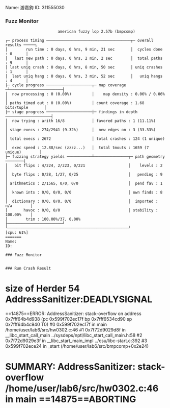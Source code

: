
Name: 游嘉鈞 
ID: 311555030

### Fuzz Monitor
```
                       american fuzzy lop 2.57b (bmpcomp)

┌─ process timing ─────────────────────────────────────┬─ overall results ─────┐
│        run time : 0 days, 0 hrs, 9 min, 21 sec       │  cycles done : 0      │
│   last new path : 0 days, 0 hrs, 2 min, 2 sec        │  total paths : 9      │
│ last uniq crash : 0 days, 0 hrs, 8 min, 50 sec       │ uniq crashes : 1      │
│  last uniq hang : 0 days, 0 hrs, 3 min, 52 sec       │   uniq hangs : 4      │
├─ cycle progress ────────────────────┬─ map coverage ─┴───────────────────────┤
│  now processing : 0 (0.00%)         │    map density : 0.06% / 0.06%         │
│ paths timed out : 0 (0.00%)         │ count coverage : 1.68 bits/tuple       │
├─ stage progress ────────────────────┼─ findings in depth ────────────────────┤
│  now trying : arith 16/8            │ favored paths : 1 (11.11%)             │
│ stage execs : 274/2941 (9.32%)      │  new edges on : 3 (33.33%)             │
│ total execs : 2672                  │ total crashes : 124 (1 unique)         │
│  exec speed : 12.88/sec (zzzz...)   │  total tmouts : 1659 (7 unique)        │
├─ fuzzing strategy yields ───────────┴───────────────┬─ path geometry ────────┤
│   bit flips : 4/224, 2/223, 0/221                   │    levels : 2          │
│  byte flips : 0/28, 1/27, 0/25                      │   pending : 9          │
│ arithmetics : 2/1565, 0/0, 0/0                      │  pend fav : 1          │
│  known ints : 0/0, 0/0, 0/0                         │ own finds : 8          │
│  dictionary : 0/0, 0/0, 0/0                         │  imported : n/a        │
│       havoc : 0/0, 0/0                              │ stability : 100.00%    │
│        trim : 100.00%/37, 0.00%                     ├────────────────────────┘
└─────────────────────────────────────────────────────┘             [cpu: 61%]
=======
Name: 
ID: 

### Fuzz Monitor
```


```

### Run Crash Result
```

size of Herder 54
AddressSanitizer:DEADLYSIGNAL
=================================================================
==14875==ERROR: AddressSanitizer: stack-overflow on address 0x7fff64b4d938 (pc 0x599f702ec17f bp 0x7fff6534cd90 sp 0x7fff64b4c940 T0)
    #0 0x599f702ec17f in main /home/user/lab6/src/hw0302.c:46
    #1 0x7f72d9029d8f in __libc_start_call_main ../sysdeps/nptl/libc_start_call_main.h:58
    #2 0x7f72d9029e3f in __libc_start_main_impl ../csu/libc-start.c:392
    #3 0x599f702ece24 in _start (/home/user/lab6/src/bmpcomp+0x2e24)

SUMMARY: AddressSanitizer: stack-overflow /home/user/lab6/src/hw0302.c:46 in main
==14875==ABORTING
=======


```
